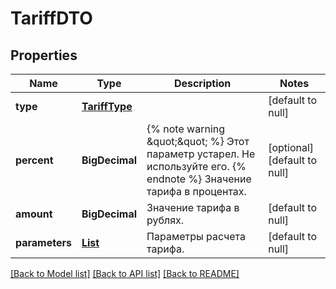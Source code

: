 # TariffDTO
## Properties

| Name | Type | Description | Notes |
|------------ | ------------- | ------------- | -------------|
| **type** | [**TariffType**](TariffType.md) |  | [default to null] |
| **percent** | **BigDecimal** | {% note warning \&quot;\&quot; %}  Этот параметр устарел. Не используйте его.  {% endnote %}  Значение тарифа в процентах.  | [optional] [default to null] |
| **amount** | **BigDecimal** | Значение тарифа в рублях. | [default to null] |
| **parameters** | [**List**](TariffParameterDTO.md) | Параметры расчета тарифа. | [default to null] |

[[Back to Model list]](../README.md#documentation-for-models) [[Back to API list]](../README.md#documentation-for-api-endpoints) [[Back to README]](../README.md)


